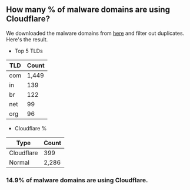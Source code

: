 ## How many % of malware domains are using Cloudflare?


We downloaded the malware domains from [here](https://urlhaus.abuse.ch) and filter out duplicates.
Here's the result.


[//]: # (start replacement)


- Top 5 TLDs

| TLD | Count |
| --- | --- |
| com | 1,449 |
| in | 139 |
| br | 122 |
| net | 99 |
| org | 96 |


- Cloudflare %

| Type | Count |
| --- | --- |
| Cloudflare | 399 |
| Normal | 2,286 |


### 14.9% of malware domains are using Cloudflare.